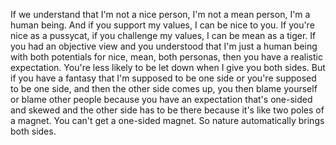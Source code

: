  If we understand that I'm not a nice person, I'm not a mean person, I'm a human being. And if you support my values, I can be nice to you. If you're nice as a pussycat, if you challenge my values, I can be mean as a tiger. If you had an objective view and you understood that I'm just a human being with both potentials for nice, mean, both personas, then you have a realistic expectation. You're less likely to be let down when I give you both sides. But if you have a fantasy that I'm supposed to be one side or you're supposed to be one side, and then the other side comes up, you then blame yourself or blame other people because you have an expectation that's one-sided and skewed and the other side has to be there because it's like two poles of a magnet. You can't get a one-sided magnet. So nature automatically brings both sides.
